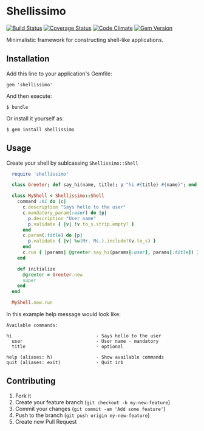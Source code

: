Shellissimo
===========

[![Build Status](https://secure.travis-ci.org/v-yarotsky/shellissimo.png)](http://travis-ci.org/v-yarotsky/shellissimo)
[![Coverage Status](https://coveralls.io/repos/v-yarotsky/shellissimo/badge.png?branch=master)](https://coveralls.io/r/v-yarotsky/shellissimo)
[![Code Climate](https://codeclimate.com/github/v-yarotsky/shellissimo.png)](https://codeclimate.com/github/v-yarotsky/shellissimo)
[![Gem Version](https://badge.fury.io/rb/shellissimo.png)](http://badge.fury.io/rb/shellissimo)

Minimalistic framework for constructing shell-like applications.

Installation
---------------

Add this line to your application's Gemfile:

    gem 'shellissimo'

And then execute:

    $ bundle

Or install it yourself as:

    $ gem install shellissimo

Usage
-----

Create your shell by sublcassing ``Shellissimo::Shell``

```ruby
  require 'shellissimo'

  class Greeter; def say_hi(name, title); p "hi #{title} #{name}"; end; end

  class MyShell < Shellissimo::Shell
    command :hi do |c|
      c.description "Says hello to the user"
      c.mandatory_param(:user) do |p|
        p.description "User name"
        p.validate { |v| !v.to_s.strip.empty? }
      end
      c.param(:title) do |p|
        p.validate { |v| %w(Mr. Ms.).include?(v.to_s) }
      end
      c.run { |params| @greeter.say_hi(params[:user], params[:title]) }
    end

    def initialize
      @greeter = Greeter.new
      super
    end
  end

  MyShell.new.run
```

In this example help message would look like:

    Available commands:

    hi                               - Says hello to the user
      user                           - User name - mandatory
      title                          - optional

    help (aliases: h)                - Show available commands
    quit (aliases: exit)             - Quit irb

Contributing
------------

1. Fork it
2. Create your feature branch (`git checkout -b my-new-feature`)
3. Commit your changes (`git commit -am 'Add some feature'`)
4. Push to the branch (`git push origin my-new-feature`)
5. Create new Pull Request
